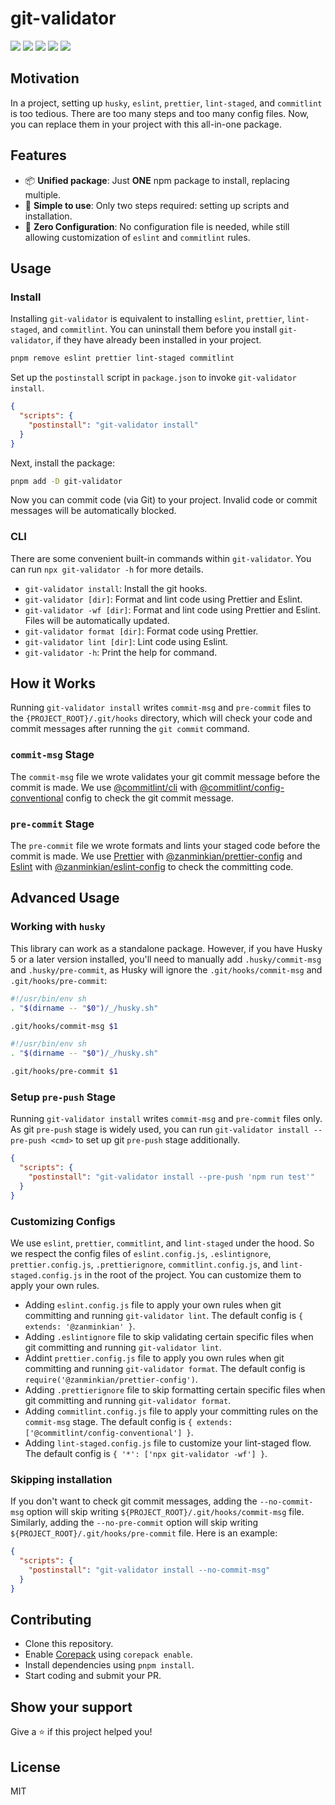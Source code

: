 # git-validator

[![](https://img.shields.io/npm/l/git-validator.svg)](https://github.com/zanminkian/git-validator/blob/main/LICENSE)
[![](https://img.shields.io/npm/v/git-validator.svg)](https://www.npmjs.com/package/git-validator)
[![](https://img.shields.io/npm/dm/git-validator.svg)](https://www.npmjs.com/package/git-validator)
[![](https://img.shields.io/librariesio/release/npm/git-validator)](https://www.npmjs.com/package/git-validator)
[![](https://packagephobia.com/badge?p=git-validator)](https://packagephobia.com/result?p=git-validator)

## Motivation

In a project, setting up `husky`, `eslint`, `prettier`, `lint-staged`, and `commitlint` is too tedious. There are too many steps and too many config files. Now, you can replace them in your project with this all-in-one package.

## Features

- 📦 **Unified package**: Just **ONE** npm package to install, replacing multiple.
- 🚀 **Simple to use**: Only two steps required: setting up scripts and installation.
- 🔧 **Zero Configuration**: No configuration file is needed, while still allowing customization of `eslint` and `commitlint` rules.

## Usage

### Install

Installing `git-validator` is equivalent to installing `eslint`, `prettier`, `lint-staged`, and `commitlint`. You can uninstall them before you install `git-validator`, if they have already been installed in your project.

```bash
pnpm remove eslint prettier lint-staged commitlint
```

Set up the `postinstall` script in `package.json` to invoke `git-validator install`.

```json
{
  "scripts": {
    "postinstall": "git-validator install"
  }
}
```

Next, install the package:

```sh
pnpm add -D git-validator
```

Now you can commit code (via Git) to your project. Invalid code or commit messages will be automatically blocked.

### CLI

There are some convenient built-in commands within `git-validator`. You can run `npx git-validator -h` for more details.

- `git-validator install`: Install the git hooks.
- `git-validator [dir]`: Format and lint code using Prettier and Eslint.
- `git-validator -wf [dir]`: Format and lint code using Prettier and Eslint. Files will be automatically updated.
- `git-validator format [dir]`: Format code using Prettier.
- `git-validator lint [dir]`: Lint code using Eslint.
- `git-validator -h`: Print the help for command.

## How it Works

Running `git-validator install` writes `commit-msg` and `pre-commit` files to the `{PROJECT_ROOT}/.git/hooks` directory, which will check your code and commit messages after running the `git commit` command.

### `commit-msg` Stage

The `commit-msg` file we wrote validates your git commit message before the commit is made. We use [@commitlint/cli](https://www.npmjs.com/package/@commitlint/cli) with [@commitlint/config-conventional](https://www.npmjs.com/package/@commitlint/config-conventional) config to check the git commit message.

### `pre-commit` Stage

The `pre-commit` file we wrote formats and lints your staged code before the commit is made. We use [Prettier](https://www.npmjs.com/package/prettier) with [@zanminkian/prettier-config](https://www.npmjs.com/package/@zanminkian/prettier-config) and [Eslint](https://www.npmjs.com/package/eslint) with [@zanminkian/eslint-config](https://www.npmjs.com/package/@zanminkian/eslint-config) to check the committing code.

## Advanced Usage

### Working with `husky`

This library can work as a standalone package. However, if you have Husky 5 or a later version installed, you'll need to manually add `.husky/commit-msg` and `.husky/pre-commit`, as Husky will ignore the `.git/hooks/commit-msg` and `.git/hooks/pre-commit`:

```sh
#!/usr/bin/env sh
. "$(dirname -- "$0")/_/husky.sh"

.git/hooks/commit-msg $1
```

```sh
#!/usr/bin/env sh
. "$(dirname -- "$0")/_/husky.sh"

.git/hooks/pre-commit $1
```

### Setup `pre-push` Stage

Running `git-validator install` writes `commit-msg` and `pre-commit` files only. As git `pre-push` stage is widely used, you can run `git-validator install --pre-push <cmd>` to set up git `pre-push` stage additionally.

```json
{
  "scripts": {
    "postinstall": "git-validator install --pre-push 'npm run test'"
  }
}
```

### Customizing Configs

We use `eslint`, `prettier`, `commitlint`, and `lint-staged` under the hood. So we respect the config files of `eslint.config.js`, `.eslintignore`, `prettier.config.js`, `.prettierignore`, `commitlint.config.js`, and `lint-staged.config.js` in the root of the project. You can customize them to apply your own rules.

- Adding `eslint.config.js` file to apply your own rules when git committing and running `git-validator lint`. The default config is `{ extends: '@zanminkian' }`.
- Adding `.eslintignore` file to skip validating certain specific files when git committing and running `git-validator lint`.
- Addint `prettier.config.js` file to apply you own rules when git committing and running `git-validator format`. The default config is `require('@zanminkian/prettier-config')`.
- Adding `.prettierignore` file to skip formatting certain specific files when git committing and running `git-validator format`.
- Adding `commitlint.config.js` file to apply your committing rules on the `commit-msg` stage. The default config is `{ extends: ['@commitlint/config-conventional'] }`.
- Adding `lint-staged.config.js` file to customize your lint-staged flow. The default config is `{ '*': ['npx git-validator -wf'] }`.

### Skipping installation

If you don't want to check git commit messages, adding the `--no-commit-msg` option will skip writing `${PROJECT_ROOT}/.git/hooks/commit-msg` file. Similarly, adding the `--no-pre-commit` option will skip writing `${PROJECT_ROOT}/.git/hooks/pre-commit` file. Here is an example:

```json
{
  "scripts": {
    "postinstall": "git-validator install --no-commit-msg"
  }
}
```

## Contributing

- Clone this repository.
- Enable [Corepack](https://github.com/nodejs/corepack) using `corepack enable`.
- Install dependencies using `pnpm install`.
- Start coding and submit your PR.

## Show your support

Give a ⭐️ if this project helped you!

## License

MIT
